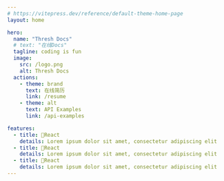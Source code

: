```yaml
---
# https://vitepress.dev/reference/default-theme-home-page
layout: home

hero:
  name: "Thresh Docs"
  # text: "在线Docs"
  tagline: coding is fun
  image:
    src: /logo.png
    alt: Thresh Docs
  actions:
    - theme: brand
      text: 在线简历
      link: /resume
    - theme: alt
      text: API Examples
      link: /api-examples

features:
  - title: 🍎React
    details: Lorem ipsum dolor sit amet, consectetur adipiscing elit
  - title: 🍎React
    details: Lorem ipsum dolor sit amet, consectetur adipiscing elit
  - title: 🍎React
    details: Lorem ipsum dolor sit amet, consectetur adipiscing elit
---
```


<style> 
:root {

  --vp-home-hero-image-background-image: linear-gradient(-45deg, #bd34fe 50%, #47caff 50%);
  --vp-home-hero-image-filter: blur(44px);
}




@media (min-width: 640px) {
  :root {
    --vp-home-hero-image-filter: blur(56px);
  }
}

@media (min-width: 960px) {
  :root {
    --vp-home-hero-image-filter: blur(68px);
  }
}

.VPHero .container{
margin-top: 50px;
}
.VPFeatures .container{
margin-top: 50px;
}

</style>
